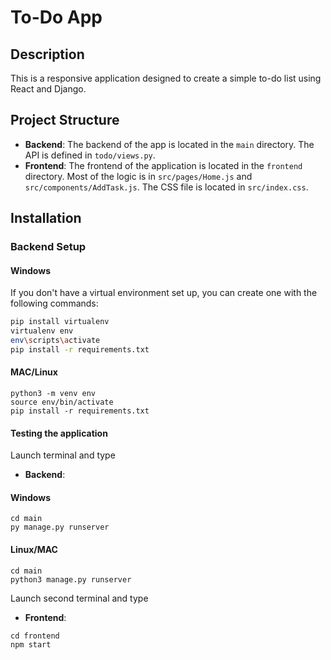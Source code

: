 # To-Do App

## Description
This is a responsive application designed to create a simple to-do list using React and Django.

## Project Structure
- **Backend**: The backend of the app is located in the `main` directory. The API is defined in `todo/views.py`.
- **Frontend**: The frontend of the application is located in the `frontend` directory. Most of the logic is in `src/pages/Home.js` and `src/components/AddTask.js`. The CSS file is located in `src/index.css`.

## Installation

### Backend Setup

#### Windows
If you don't have a virtual environment set up, you can create one with the following commands:
```bash
pip install virtualenv
virtualenv env
env\scripts\activate
pip install -r requirements.txt
```
#### MAC/Linux
```pip install virtualenv
python3 -m venv env
source env/bin/activate
pip install -r requirements.txt
```
#### Testing the application
Launch terminal and type
- **Backend**:
#### Windows
```
cd main
py manage.py runserver
```
#### Linux/MAC
```
cd main
python3 manage.py runserver
```
Launch second terminal and type
- **Frontend**:
```
cd frontend
npm start
```
